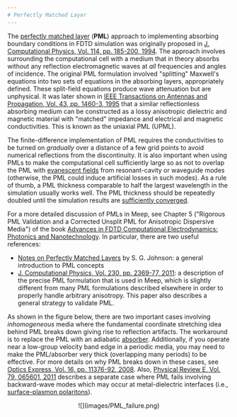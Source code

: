 ```yaml
---
# Perfectly Matched Layer
---
```


The [perfectly matched layer](https://en.wikipedia.org/wiki/Perfectly_matched_layer) (**PML**) approach to implementing absorbing boundary conditions in FDTD simulation was originally proposed in [J. Computational Physics, Vol. 114, pp. 185-200, 1994](http://dx.doi.org/10.1006/jcph.1994.1159). The approach involves surrounding the computational cell with a medium that in theory absorbs without any reflection electromagnetic waves at *all* frequencies and angles of incidence. The original PML formulation involved "splitting" Maxwell's equations into two sets of equations in the absorbing layers, appropriately defined. These split-field equations produce wave attenuation but are unphysical. It was later shown in [IEEE Transactions on Antennas and Propagation, Vol. 43, pp. 1460-3, 1995](https://ieeexplore.ieee.org/abstract/document/477075) that a similar reflectionless absorbing medium can be constructed as a lossy anisotropic dielectric and magnetic material with "matched" impedance and electrical and magnetic conductivities. This is known as the uniaxial PML (UPML).

The finite-difference implementation of PML requires the conductivities to be turned on *gradually* over a distance of a few grid points to avoid numerical reflections from the discontinuity. It is also important when using PMLs to make the computational cell sufficiently large so as not to overlap the PML with [evanescent fields](https://en.wikipedia.org/wiki/Evanescent_field) from resonant-cavity or waveguide modes (otherwise, the PML could induce artificial losses in such modes). As a rule of thumb, a PML thickness comparable to half the largest wavelength in the simulation usually works well. The PML thickness should be repeatedly doubled until the simulation results are [sufficiently converged](FAQ.md#checking-convergence).

For a more detailed discussion of PMLs in Meep, see Chapter 5 ("Rigorous PML Validation and a Corrected Unsplit PML for Anisotropic Dispersive Media") of the book [Advances in FDTD Computational Electrodynamics: Photonics and Nanotechnology](https://www.amazon.com/Advances-FDTD-Computational-Electrodynamics-Nanotechnology/dp/1608071707). In particular, there are two useful references:

-   [Notes on Perfectly Matched Layers](http://math.mit.edu/~stevenj/18.369/pml.pdf) by S. G. Johnson: a general introduction to PML concepts
-   [J. Computational Physics, Vol. 230, pp. 2369-77, 2011](http://math.mit.edu/~stevenj/papers/OskooiJo11.pdf): a description of the precise PML formulation that is used in Meep, which is slightly different from many PML formulations described elsewhere in order to properly handle arbitrary anisotropy. This paper also describes a general strategy to validate PML.

As shown in the figure below, there are two important cases involving *inhomogeneous* media where the fundamental coordinate stretching idea behind PML breaks down giving rise to reflection artifacts. The workaround is to replace the PML with an adiabatic [absorber](Python_User_Interface.md#absorber). Additionally, if you operate near a low-group velocity band edge in a periodic media, you may need to make the PML/absorber very thick (overlapping many periods) to be effective. For more details on why PML breaks down in these cases, see [Optics Express, Vol. 16, pp. 11376-92, 2008](http://www.opticsinfobase.org/abstract.cfm?URI=oe-16-15-11376). Also, [Physical Review E, Vol. 79, 065601, 2011](http://math.mit.edu/~stevenj/papers/LohOs09.pdf) describes a separate case where PML fails involving backward-wave modes which may occur at metal-dielectric interfaces (i.e., [surface-plasmon polaritons](https://en.wikipedia.org/wiki/Surface_plasmon_polariton)).

<center>
![](images/PML_failure.png)
</center>